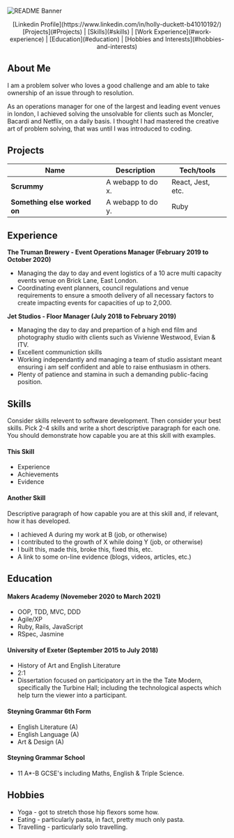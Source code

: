 ![README Banner](CV/banner.png)

<div align="center">[Linkedin Profile](https://www.linkedin.com/in/holly-duckett-b41010192/)</div>

<div align="center"> [Projects](#Projects) | [Skills](#skills) | [Work Experience](#work-experience) | [Education](#education) | [Hobbies and Interests](#hobbies-and-interests) </div>

## About Me
I am a problem solver who loves a good challenge and am able to take ownership of an issue through to resolution.

As an operations manager for one of the largest and leading event venues in london, I achieved solving the unsolvable for clients such as Moncler, Bacardi and Netflix, on a daily basis. I thought I had mastered the creative art of problem solving, that was until I was introduced to coding. 

## Projects

| Name                         | Description       | Tech/tools        |
| ---------------------------- | ----------------- | ----------------- |
| **Scrummy**                  | A webapp to do x. | React, Jest, etc. |
| **Something else worked on** | A webapp to do y. | Ruby              |

## Experience

**The Truman Brewery - Event Operations Manager (February 2019 to October 2020)**

- Managing the day to day and event logistics of a 10 acre multi
capacity events venue on Brick Lane, East London.
- Coordinating event planners, council regulations and venue requirements to ensure a
smooth delivery of all necessary factors to create impacting events
for capacities of up to 2,000. 

**Jet Studios - Floor Manager (July 2018 to February 2019)**

- Managing the day to day and prepartion of a high end film and photography studio with clients such as Vivienne Westwood, Evian & ITV. 
- Excellent communiction skills 
- Working independantly and managing a team of studio assistant meant ensuring i am self confident and able to raise enthusiasm in others.
- Plenty of patience and stamina in such a demanding public-facing position.

## Skills

Consider skills relevent to software development. Then consider your best skills. Pick 2-4 skills and write a short descriptive paragraph for each one. You should demonstrate how capable you are at this skill with examples.

#### This Skill

- Experience
- Achievements
- Evidence

#### Another Skill

Descriptive paragraph of how capable you are at this skill and, if relevant, how it has developed.

- I achieved A during my work at B (job, or otherwise)
- I contributed to the growth of X while doing Y (job, or otherwise)
- I built this, made this, broke this, fixed this, etc.
- A link to some on-line evidence (blogs, videos, articles, etc.)

## Education

#### Makers Academy (Novemeber 2020 to March 2021)

- OOP, TDD, MVC, DDD
- Agile/XP
- Ruby, Rails, JavaScript
- RSpec, Jasmine

#### University of Exeter (September 2015 to July 2018)

- History of Art and English Literature
- 2:1
- Dissertation focused on participatory art in the the Tate Modern, specifically the Turbine Hall; including the technological aspects which help turn the viewer into a participant. 

#### Steyning Grammar 6th Form

- English Literature (A)
- English Language (A)
- Art & Design (A)

#### Steyning Grammar School

- 11 A*-B GCSE's including Maths, English & Triple Science.

## Hobbies

- Yoga - got to stretch those hip flexors some how.
- Eating - particularly pasta, in fact, pretty much only pasta.
- Travelling - particularly solo travelling. 
